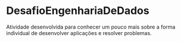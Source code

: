 # DesafioEngenhariaDeDados
Atividade desenvolvida para conhecer um pouco mais sobre a forma individual de desenvolver aplicações e resolver problemas.
